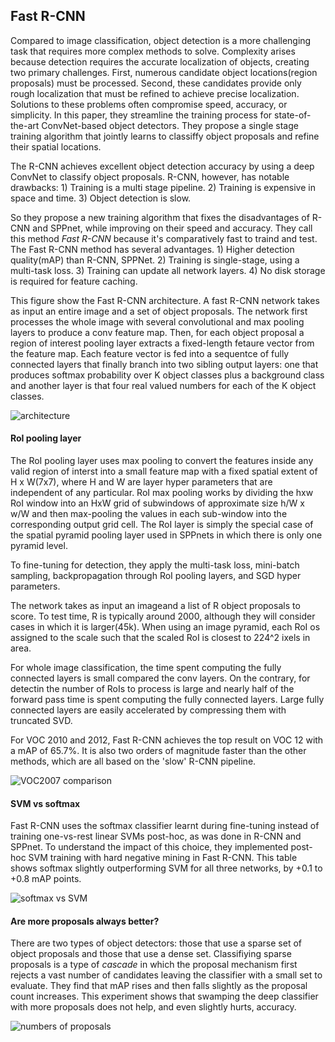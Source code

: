 ## Fast R-CNN


Compared to image classification, object detection is a more challenging task that requires more complex methods to solve. Complexity arises because detection requires the accurate localization of objects, creating two primary challenges. First, numerous candidate object locations(region proposals) must be processed. Second, these candidates provide only rough localization that must be refined to achieve precise localization. Solutions to these problems often compromise speed, accuracy, or simplicity. In this paper, they streamline the training process for state-of-the-art ConvNet-based object detectors. They propose a single stage training algorithm that jointly learns to classiffy object proposals and refine their spatial locations. 

The R-CNN achieves excellent object detection accuracy by using a deep ConvNet to classify object proposals. R-CNN, however, has notable drawbacks: 1) Training is a multi stage pipeline. 2) Training is expensive in space and time. 3) Object detection is slow.

So they propose a new training algorithm that fixes the disadvantages of R-CNN and SPPnet, while improving on their speed and accuracy. They call this method _Fast R-CNN_ because it's comparatively fast to traind and test. The Fast R-CNN method has several advantages. 1) Higher detection quality(mAP) than R-CNN, SPPNet. 2) Training is single-stage, using a multi-task loss. 3) Training can update all network layers. 4) No disk storage is required for feature caching. 

This figure show the Fast R-CNN architecture. A fast R-CNN network takes as input an entire image and a set of object proposals. The network first processes the whole image with several convolutional and max pooling layers to produce a conv feature map. Then, for each object proposal a region of interest pooling layer extracts a fixed-length fetaure vector from the feature map. Each feature vector is fed into a sequentce of fully connected layers that finally branch into two sibling output layers: one that produces softmax probability over K object classes plus a background class and another layer is that four real valued numbers for each of the K object classes.

![architecture](https://user-images.githubusercontent.com/90513931/220299788-0d44c1bf-aabc-4810-b916-f9b8a0db26ad.png)

#### RoI pooling layer

The RoI pooling layer uses max pooling to convert the features inside any valid region of interst into a small feature map with a fixed spatial extent of H x W(7x7), where H and W are layer hyper parameters that are independent of any particular. RoI max pooling works by dividing the hxw RoI window into an HxW grid of subwindows of approximate size h/W x w/W and then max-pooling the values in each sub-window into the corresponding output grid cell. The RoI layer is simply the special case of the spatial pyramid pooling layer used in SPPnets in which there is only one pyramid level.

To fine-tuning for detection, they apply the multi-task loss, mini-batch sampling, backpropagation through RoI pooling layers, and SGD hyper parameters. 

The network takes as input an imageand a list of R object proposals to score. To test time, R is typically around 2000, although they will consider cases in which it is larger(45k). When using an image pyramid, each RoI os assigned to the scale such that the scaled RoI is closest to 224^2 ixels in area. 

For whole image classification, the time spent computing the fully connected layers is small compared the conv layers. On the contrary, for detectin the number of RoIs to process is large and nearly half of the forward pass time is spent computing the fully connected layers. Large fully connected layers are easily accelerated by compressing them with truncated SVD.

For VOC 2010 and 2012, Fast R-CNN achieves the top result on VOC 12 with a mAP of 65.7%. It is also two orders of magnitude faster than the other methods, which are all based on the 'slow' R-CNN pipeline. 

![VOC2007 comparison](https://user-images.githubusercontent.com/90513931/220299785-ebf543de-fa3f-427d-82a5-266dee76e03e.png)

#### SVM vs softmax

Fast R-CNN uses the softmax classifier learnt during fine-tuning instead of training one-vs-rest linear SVMs post-hoc, as was done in R-CNN and SPPnet. To understand the impact of this choice, they implemented post-hoc SVM training with hard negative mining in Fast R-CNN. This table shows softmax slightly outperforming SVM for all three networks, by +0.1 to +0.8 mAP points. 

![softmax vs SVM](https://user-images.githubusercontent.com/90513931/220299784-f7690ca6-fc6a-41f5-9485-53efa3f86652.png)

#### Are more proposals always better?

There are two types of object detectors: those that use a sparse set of object proposals and those that use a dense set. Classifiying sparse proposals is a type of _cascade_ in which the proposal mechanism first rejects a vast number of candidates leaving the classifier with a small set to evaluate. They find that mAP rises and then falls slightly as the proposal count increases. This experiment shows that swamping the deep classifier with more proposals does not help, and even slightly hurts, accuracy. 


![numbers of proposals](https://user-images.githubusercontent.com/90513931/220299772-5a33b169-71cd-4c85-b762-91190b05bd14.png)

